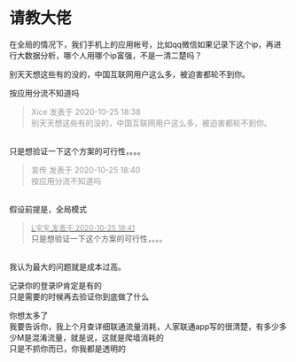 # 请教大佬


在全局的情况下，我们手机上的应用帐号，比如qq微信如果记录下这个ip，再进行大数据分析，哪个人用哪个ip富强，不是一清二楚吗？

别天天想这些有的没的，中国互联网用户这么多，被迫害都轮不到你。

按应用分流不知道吗

<div class="quote"><blockquote><font color="#999999">Xice 发表于 2020-10-25 18:38</font><br />
<font color="#999999">别天天想这些有的没的，中国互联网用户这么多，被迫害都轮不到你。</font></blockquote></div><br />
只是想验证一下这个方案的可行性，。。。

<div class="quote"><blockquote><font color="#999999">宣传 发表于 2020-10-25 18:40</font><br />
<font color="#999999">按应用分流不知道吗</font></blockquote></div><br />
假设前提是，全局模式

<div class="quote"><blockquote><font size="2"><a href="https://www.hostloc.com/forum.php?mod=redirect&amp;goto=findpost&amp;pid=9350727&amp;ptid=758343" target="_blank"><font color="#999999">L宝宝 发表于 2020-10-25 18:41</font></a></font><br />
只是想验证一下这个方案的可行性，。。。</blockquote></div><br />
我认为最大的问题就是成本过高。<img id="aimg_TX4k7" onclick="zoom(this, this.src, 0, 0, 0)" class="zoom" src="https://cdn.jsdelivr.net/gh/hishis/forum-master/public/images/patch.gif" onmouseover="img_onmouseoverfunc(this)" onload="thumbImg(this)" border="0" alt="" />

记录你的登录IP肯定是有的<br />
只是需要的时候再去验证你到底做了什么

你想太多了<br />
我要告诉你，我上个月查详细联通流量消耗，人家联通app写的很清楚，有多少多少M是混淆流量，就是说，这就是爬墙消耗的<br />
只是不抓你而已，你我都是透明的
